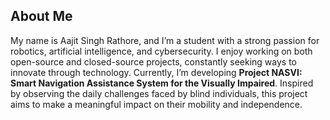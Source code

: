 **About Me**
---


My name is Aajit Singh Rathore, and I’m a student with a strong passion for robotics, artificial intelligence, and cybersecurity. I enjoy working on both open-source and closed-source projects, constantly seeking ways to innovate through technology. Currently, I’m developing **Project NASVI: Smart Navigation Assistance System for the Visually Impaired**. Inspired by observing the daily challenges faced by blind individuals, this project aims to make a meaningful impact on their mobility and independence.
